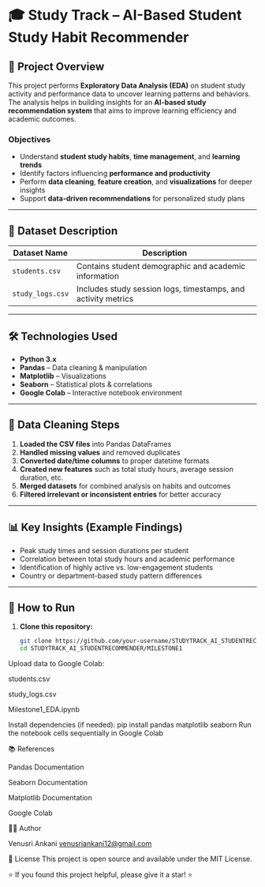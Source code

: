 # 🎓 Study Track – AI-Based Student Study Habit Recommender

## 📌 Project Overview

This project performs **Exploratory Data Analysis (EDA)** on student study activity and performance data to uncover learning patterns and behaviors.  
The analysis helps in building insights for an **AI-based study recommendation system** that aims to improve learning efficiency and academic outcomes.

### Objectives

* Understand **student study habits**, **time management**, and **learning trends**
* Identify factors influencing **performance and productivity**
* Perform **data cleaning**, **feature creation**, and **visualizations** for deeper insights
* Support **data-driven recommendations** for personalized study plans

---

## 📂 Dataset Description

| Dataset Name     | Description                                                   |
| ---------------- | ------------------------------------------------------------- |
| `students.csv`   | Contains student demographic and academic information         |
| `study_logs.csv` | Includes study session logs, timestamps, and activity metrics |

---

## 🛠️ Technologies Used

* **Python 3.x**
* **Pandas** – Data cleaning & manipulation
* **Matplotlib** – Visualizations
* **Seaborn** – Statistical plots & correlations
* **Google Colab** – Interactive notebook environment

---

## 🧼 Data Cleaning Steps

1. **Loaded the CSV files** into Pandas DataFrames
2. **Handled missing values** and removed duplicates
3. **Converted date/time columns** to proper datetime formats
4. **Created new features** such as total study hours, average session duration, etc.
5. **Merged datasets** for combined analysis on habits and outcomes
6. **Filtered irrelevant or inconsistent entries** for better accuracy

---

## 📊 Key Insights (Example Findings)

* Peak study times and session durations per student
* Correlation between total study hours and academic performance
* Identification of highly active vs. low-engagement students
* Country or department-based study pattern differences

---

## 🚀 How to Run

1. **Clone this repository:**

   ```bash
   git clone https://github.com/your-username/STUDYTRACK_AI_STUDENTRECOMMENDER.git
   cd STUDYTRACK_AI_STUDENTRECOMMENDER/MILESTONE1
Upload data to Google Colab:

students.csv

study_logs.csv

Milestone1_EDA.ipynb

Install dependencies (if needed):
pip install pandas matplotlib seaborn
Run the notebook cells sequentially in Google Colab

📚 References

Pandas Documentation

Seaborn Documentation

Matplotlib Documentation

Google Colab

👨‍💻 Author

Venusri Ankani
venusriankani12@gmail.com

📄 License
This project is open source and available under the MIT License.

⭐ If you found this project helpful, please give it a star! ⭐
